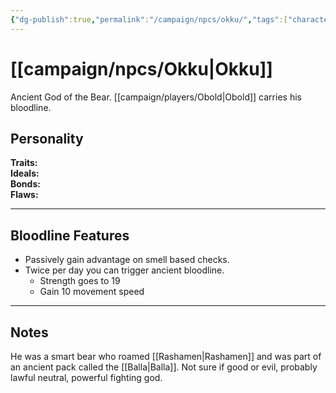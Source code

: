 ```yaml
---
{"dg-publish":true,"permalink":"/campaign/npcs/okku/","tags":["character","npc"],"noteIcon":"","created":"2025-10-26T19:40:36.699-07:00","updated":"2025-10-27T13:38:44.741-07:00"}
---
```


# [[campaign/npcs/Okku\|Okku]]
Ancient God of the Bear. [[campaign/players/Obold\|Obold]] carries his bloodline. 
## Personality
**Traits:**  
**Ideals:**  
**Bonds:**  
**Flaws:**  

---

## Bloodline Features
- Passively gain advantage on smell based checks. 
- Twice per day you can trigger ancient bloodline.
	- Strength goes to 19
	- Gain 10 movement speed

---

## Notes
He was a smart bear who roamed [[Rashamen\|Rashamen]] and was part of an ancient pack called the [[Balla\|Balla]].
Not sure if good or evil, probably lawful neutral, powerful fighting god.



